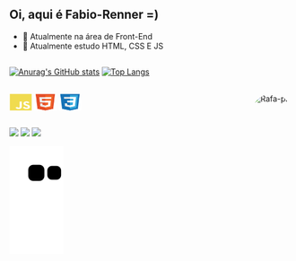 ## Oi, aqui é Fabio-Renner =) 

- 🔭 Atualmente na área de Front-End
- 🌱 Atualmente estudo HTML, CSS E JS
##
[![Anurag's GitHub stats](https://github-readme-stats.vercel.app/api?username=Fabio-Renner&count_private=true&show_icons=true&theme=tokyonight)](https://github.com/Fabio-Renner/github-readme-stats)
[![Top Langs](https://github-readme-stats.vercel.app/api/top-langs/?username=Fabio-Renner&layout=compact&theme=tokyonight)](https://github.com/Fabio-Renner/github-readme-stats)

<div style="display: inline_block"><br>
  <img align="center" alt="Rafa-Js" height="30" width="40" src="https://raw.githubusercontent.com/devicons/devicon/master/icons/javascript/javascript-plain.svg">
  <img align="center" alt="Rafa-HTML" height="30" width="40" src="https://raw.githubusercontent.com/devicons/devicon/master/icons/html5/html5-original.svg">
  <img align="center" alt="Rafa-CSS" height="30" width="40" src="https://raw.githubusercontent.com/devicons/devicon/master/icons/css3/css3-original.svg">
   <img align="right" alt="Rafa-pic" height="100" style="border-radius:50px;" src="https://media4.giphy.com/media/j4q4h9uWKWwnYT1k3Z/100.webp?cid=ecf05e478f1zilerzncyf7ktbpnegc8jjxr6aloqzzg98v7n&rid=100.webp&ct=g">
</div>
  
  ##

<div> 
  <a href="https://www.instagram.com/fabeta_/" target="_blank"><img src="https://img.shields.io/badge/-Instagram-%23E4405F?style=for-the-badge&logo=instagram&logoColor=white" target="_blank"></a>
  <a href = "mailto:fabio.renner.rcp@gmail.com"><img src="https://img.shields.io/badge/-Gmail-%23333?style=for-the-badge&logo=gmail&logoColor=white" target="_blank"></a>
  <a href="https://www.linkedin.com/in/fabio-renner-863765249/" target="_blank"><img src="https://img.shields.io/badge/-LinkedIn-%230077B5?style=for-the-badge&logo=linkedin&logoColor=white" target="_blank"></a> 
  
</div>

![snake gif](https://github.com/Fabio-Renner/Fabio-Renner/blob/output/github-contribution-grid-snake.svg)

